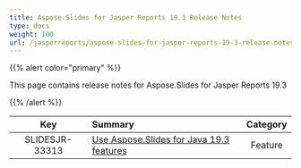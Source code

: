 ```yaml
---
title: Aspose.Slides for Jasper Reports 19.3 Release Notes
type: docs
weight: 100
url: /jasperreports/aspose-slides-for-jasper-reports-19-3-release-notes/
---
```


{{% alert color="primary" %}} 

This page contains release notes for Aspose.Slides for Jasper Reports 19.3

{{% /alert %}} 

|**Key** |**Summary** |**Category** |
| :-: | :- | :-: |
|SLIDESJR-33313|[Use Aspose.Slides for Java 19.3 features](https://docs.aspose.com/display/slidesjava/Aspose.Slides+for+Java+19.3+Release+Notes)|Feature|

